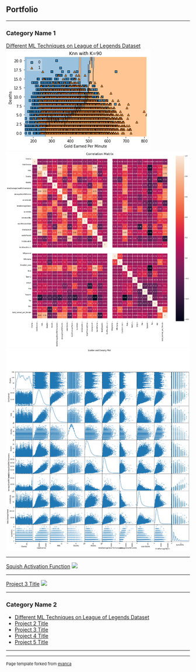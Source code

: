 ## Portfolio

---

### Category Name 1 

[Different ML Techniques on League of Legends Dataset](/pdf/LeagueOfLegendsProject.pdf)
<img src="images/KNN.png?raw=true"/>
<img src="images/Picture for Doc2.png?raw=true"/>
<img src="images/scatterplot.png?raw=true"/>

---
[Squish Activation Function](/pdf/sample_presentation.pdf)
<img src="images/dummy_thumbnail.jpg?raw=true"/>

---
[Project 3 Title](http://example.com/)
<img src="images/dummy_thumbnail.jpg?raw=true"/>

---

### Category Name 2

- [Different ML Techniques on League of Legends Dataset](/pdf/LeagueOfLegendsProject.pdf)
- [Project 2 Title](http://example.com/)
- [Project 3 Title](http://example.com/)
- [Project 4 Title](http://example.com/)
- [Project 5 Title](http://example.com/)

---




---
<p style="font-size:11px">Page template forked from <a href="https://github.com/evanca/quick-portfolio">evanca</a></p>
<!-- Remove above link if you don't want to attibute -->
